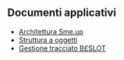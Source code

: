 ## Documenti applicativi
- [Architettura Sme.up](Sorgenti/DOC/TA/B£AMO/B£OGAT_ARC)
- [Struttura a oggetti](Sorgenti/DOC/TA/B£AMO/B£OGAT_STR)
- [Gestione tracciato B£SLOT](Sorgenti/DOC/TA/B£AMO/B£OGAT_01)
